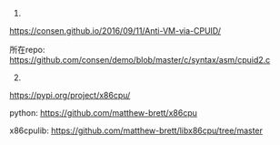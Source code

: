 1.

https://consen.github.io/2016/09/11/Anti-VM-via-CPUID/

所在repo: https://github.com/consen/demo/blob/master/c/syntax/asm/cpuid2.c


2.

https://pypi.org/project/x86cpu/

python: https://github.com/matthew-brett/x86cpu

x86cpulib: https://github.com/matthew-brett/libx86cpu/tree/master

